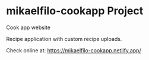 # mikaelfilo-cookapp Project
Cook app website

Recipe application with custom recipe uploads.

Check online at: https://mikaelfilo-cookapp.netlify.app/

